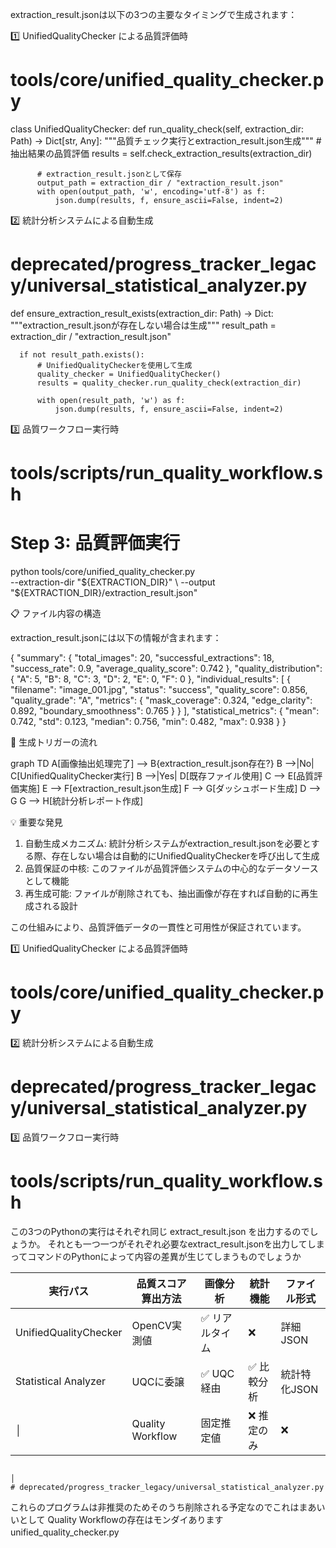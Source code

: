  extraction_result.jsonは以下の3つの主要なタイミングで生成されます：

  1️⃣ UnifiedQualityChecker による品質評価時

  # tools/core/unified_quality_checker.py
  class UnifiedQualityChecker:
      def run_quality_check(self, extraction_dir: Path) -> Dict[str, Any]:
          """品質チェック実行とextraction_result.json生成"""
          # 抽出結果の品質評価
          results = self.check_extraction_results(extraction_dir)

          # extraction_result.jsonとして保存
          output_path = extraction_dir / "extraction_result.json"
          with open(output_path, 'w', encoding='utf-8') as f:
              json.dump(results, f, ensure_ascii=False, indent=2)

  2️⃣ 統計分析システムによる自動生成

  # deprecated/progress_tracker_legacy/universal_statistical_analyzer.py
  def ensure_extraction_result_exists(extraction_dir: Path) -> Dict:
      """extraction_result.jsonが存在しない場合は生成"""
      result_path = extraction_dir / "extraction_result.json"

      if not result_path.exists():
          # UnifiedQualityCheckerを使用して生成
          quality_checker = UnifiedQualityChecker()
          results = quality_checker.run_quality_check(extraction_dir)

          with open(result_path, 'w') as f:
              json.dump(results, f, ensure_ascii=False, indent=2)

  3️⃣ 品質ワークフロー実行時

  # tools/scripts/run_quality_workflow.sh
  # Step 3: 品質評価実行
  python tools/core/unified_quality_checker.py \
      --extraction-dir "${EXTRACTION_DIR}" \
      --output "${EXTRACTION_DIR}/extraction_result.json"

  📋 ファイル内容の構造

  extraction_result.jsonには以下の情報が含まれます：

  {
    "summary": {
      "total_images": 20,
      "successful_extractions": 18,
      "success_rate": 0.9,
      "average_quality_score": 0.742
    },
    "quality_distribution": {
      "A": 5,
      "B": 8,
      "C": 3,
      "D": 2,
      "E": 0,
      "F": 0
    },
    "individual_results": [
      {
        "filename": "image_001.jpg",
        "status": "success",
        "quality_score": 0.856,
        "quality_grade": "A",
        "metrics": {
          "mask_coverage": 0.324,
          "edge_clarity": 0.892,
          "boundary_smoothness": 0.765
        }
      }
    ],
    "statistical_metrics": {
      "mean": 0.742,
      "std": 0.123,
      "median": 0.756,
      "min": 0.482,
      "max": 0.938
    }
  }

  🔄 生成トリガーの流れ

  graph TD
      A[画像抽出処理完了] --> B{extraction_result.json存在?}
      B -->|No| C[UnifiedQualityChecker実行]
      B -->|Yes| D[既存ファイル使用]
      C --> E[品質評価実施]
      E --> F[extraction_result.json生成]
      F --> G[ダッシュボード生成]
      D --> G
      G --> H[統計分析レポート作成]

  💡 重要な発見

  1. 自動生成メカニズム: 統計分析システムがextraction_result.jsonを必要とする際、存在しない場合は自動的にUnifiedQualityCheckerを呼び出して生成
  2. 品質保証の中核: このファイルが品質評価システムの中心的なデータソースとして機能
  3. 再生成可能: ファイルが削除されても、抽出画像が存在すれば自動的に再生成される設計

  この仕組みにより、品質評価データの一貫性と可用性が保証されています。



 1️⃣ UnifiedQualityChecker による品質評価時
   # tools/core/unified_quality_checker.py

 2️⃣ 統計分析システムによる自動生成
   # deprecated/progress_tracker_legacy/universal_statistical_analyzer.py
   
3️⃣ 品質ワークフロー実行時
  # tools/scripts/run_quality_workflow.sh

この3つのPythonの実行はそれぞれ同じ extract_result.json を出力するのでしょうか。
それとも一つ一つがそれぞれ必要なextract_result.jsonを出力してしまってコマンドのPythonによって内容の差異が生じてしまうものでしょうか

  | 実行パス                       | 品質スコア算出方法 | 画像分析             | 統計機能    | ファイル形式   |  
  |-----------------------|---------------------|-----------------|------------|---------------|
  | UnifiedQualityChecker | OpenCV実測値        | ✅ リアルタイム | ❌                | 詳細JSON        |
  | Statistical Analyzer       | UQCに委譲              | ✅ UQC経由       | ✅ 比較分析 | 統計特化JSON |    
  │ | Quality Workflow         | 固定推定値              | ❌ 推定のみ        | ❌                  | 簡易JSON   |      

																		   │
    # deprecated/progress_tracker_legacy/universal_statistical_analyzer.py
これらのプログラムは非推奨のためそのうち削除される予定なのでこれはまあいいとして
Quality Workflowの存在はモンダイあります
unified_quality_checker.py　

